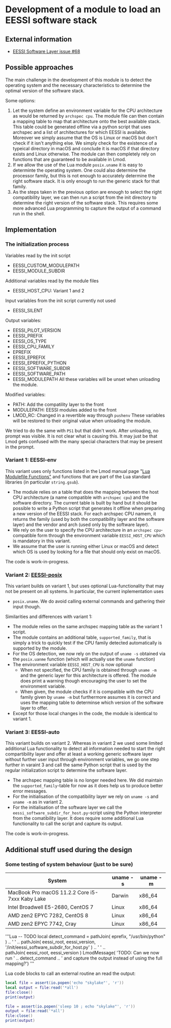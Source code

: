 # Development of a module to load an EESSI software stack

## External information

  * [EESSI Software Layer issue #68](https://github.com/EESSI/software-layer/issues/68)

## Possible approaches

The main challenge in the development of this module is to detect the operating system and the necessary characteristics to determine the optimal version of the software stack.

Some options:
  1. Let the system define an environment variable for the CPU architecture as would be returned 
     by ``archspec cpu``. The module file can then contain a mapping table to map that architecture 
     onto the best available stack. This table could be generated offline via a python script that 
     uses archspec and a list of architectures for which EESSI is available. 
     Moreover we simply assume that the OS is Linux or macOS but don't check if it isn't
     anything else. We simply check for the existence of a typeical directory in macOS and conclude
     it is macOS if that directory exists and Linux otherwise.
     The module can then completely rely on functions that are guaranteed to be available in Lmod.
  2. If we allow the use of the Lua module ``posix.uname`` it is easy to determinte the 
     operating system. One could also determine the processor family, but this is not enough
     to accurately determine the right software stack. It is only enough to run the generic stack
     for that family.
  3. As the steps taken in the previous option are enough to select the right compatibility
     layer, we can then run a script from the init directory to determine the right version of 
     the software stack. This requires some more advanced Lua programming to capture the output
     of a command run in the shell.

## Implementation

### The initialization process

Variables read by the init script
  * EESSI_CUSTOM_MODULEPATH
  * EESSI_MODULE_SUBDIR

Additional variables read by the module files
  * EESSI_HOST_CPU: Variant 1 and 2

Input variables from the init script currently not used
  * EESSI_SILENT

Output variables:
  * EESSI_PILOT_VERSION
  * EESSI_PREFIX
  * EESSI_OS_TYPE
  * EESSI_CPU_FAMILY
  * EPREFIX
  * EESSI_EPREFIX
  * EESSI_EPREFIX_PYTHON
  * EESSI_SOFTWARE_SUBDIR
  * EESSI_SOFTWARE_PATH
  * EESSI_MODULEPATH
All these variables will be unset when unloading the module.

Modified variables:
  * PATH: Add the compatility layer to the front
  * MODULEPATH: EESSI modules added to the front
  * LMOD_RC: Changed in a revertible way through ``pushenv``
These variables will be restored to their original value when unloading the module.

We tried to do the same with ``PS1`` but that didn't work. After unloading, no prompt was visible. It is not clear what is causing this. It may just be that Lmod gets confused with the many special characters that may be present in the prompt.

### Variant 1: EESSI-env

This variant uses only functions listed in the Lmod manual page 
"[Lua Modulefile Functions"](https://lmod.readthedocs.io/en/latest/050_lua_modulefiles.html)
and functions that are part of the Lua standard libraries (in particular ``string.gsub``).

  * The module relies on a table that does the mapping between the host CPU architecture
    (a name compatible with ``archspec cpu``) and the software directory. The current 
    table is built by hand but it should be possible to write a Python script that generates 
    it offline when preparing a new version of the EESSI stack. For each 
    archspec CPU namem, it returns the family (used by both the compatibility layer and the 
    software layer) and the vendor and arch (used only by the software layer).
  * We rely on the user to specify the CPU architecture in an ``archspec cpu``-compatible
    form through the environment variable ``EESSI_HOST_CPU`` which is mandatory in this variant.
  * We assume that the user is running either Linux or macOS and detect which OS is used 
    by looking for a file that should only exist on macOS.

The code is work-in-progress.

### Variant 2: [EESSI-posix](EESSI-posix)

This variant builds on variant 1, but uses optional Lua-functionality that may not be
present on all systems. In particular, the current inplementation uses
  * ``posix.uname``.
We do avoid calling external commands and gathering their input though.

Similarities and differences with variant 1:
  * The module relies on the same archspec mapping table as the variant 1 script.
  * The module contains an additional table, ``supported_family``, that is simply a 
    trick to quickly test if the CPU family detected automatically is supported by the
    module.
  * For the OS detection, we now rely on the output of ``uname -s`` obtained via the
    ``posix.uanme`` function (which will actually use the ``uname`` function)
  * The environment variable ``EESSI_HOST_CPU`` is now optional
      * When not specified, the CPU family is obtained through ``uname -m`` and the 
        generic layer for this architecture is offered. The module does print a warning
        though encouraging the user to set the environment variable.
      * When given, the module checks if it is compatible with the CPU family given by
        ``uname -m`` but furthermore assumes it is correct and uses the mapping table
        to determinse which version of the software layer to offer.
  * Except for those local changes in the code, the module is identical to variant 1.

### Variant 3: EESSI-auto

This variant builds on variant 2. Whereas in variant 2 we used some limited additional Lua functionality to detect all information needed to start the right compartibility layer and offer at least a working generic software layer without further user input through environment variables, we go one step further in varaint 3 and call the same Python script that is used by the regular initialization script to determine the software layer.

  * The archspec mapping table is no longer needed here. We did maintain the 
    ``supported_family``-table for now as it does help us to produce better error messages.
  * For the initialisation of the compatibility layer we rely on ``uname -s`` and 
    ``uname -m`` as in variant 2.
  * For the initialisation of the software layer we call the 
    ``eessi_software_subdir_for_host.py``-script using the Python interpreter from the comatibility layer. It does require some additional Lua functionality to call the script and capture its output.

The code is work-in-progress.

## Additional stuff used during the design

### Some testing of system behaviour (just to be sure)

| System                                          | uname -s | uname -m |
|-------------------------------------------------|----------|----------|
| MacBook Pro macOS 11.2.2 Core i5-7xxx Kaby Lake | Darwin   | x86_64   |
| Intel Broadwell E5-2680, CentOS 7               | Linux    | x86_64   |
| AMD zen2 EPYC 7282, CentOS 8                    | Linux    | x86_64   |
| AMD zen2 EPYC 7742, Cray                        | Linux    | x86_64   |

'''Lua
-- TODO
local detect_command = pathJoin( eprefix, "/usr/bin/python" ) .. ' ' ..
                       pathJoin( eessi_root, eessi_version, '/init/eessi_software_subdir_for_host.py' ) .. ' ' ..  
                       pathJoin( eessi_root, eessi_version )
LmodMessage( 'TODO: Can we now run ' .. detect_command .. ' and capture the output instead of using the full mapping?')
'''

Lua code blocks to call an external routine an read the output:
```Lua
local file = assert(io.popen('echo "skylake"', 'r'))
local output = file:read('*all')
file:close()
print(output)
```
```Lua
file = assert(io.popen('sleep 10 ; echo "skylake"', 'r'))
output = file:read('*all')
file:close()
print(output)
```



